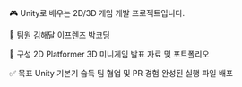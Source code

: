 🎮 Unity로 배우는 2D/3D 게임 개발 프로젝트입니다.

📌 팀원
김해달
이프렌즈
박코딩

📂 구성
2D Platformer
3D 미니게임
발표 자료 및 포트폴리오

✅ 목표
Unity 기본기 습득
팀 협업 및 PR 경험
완성된 실행 파일 배포

